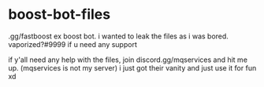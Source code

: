 # boost-bot-files
.gg/fastboost ex boost bot. i wanted to leak the files as i was bored. vaporized?#9999 if u need any support


if y'all need any help with the files, join discord.gg/mqservices and hit me up. (mqservices is not my server) i just got their vanity and just use it for fun xd
